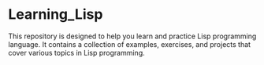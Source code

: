 # Learning_Lisp

This repository is designed to help you learn and practice Lisp programming language. It contains a collection of examples, exercises, and projects that cover various topics in Lisp programming.
